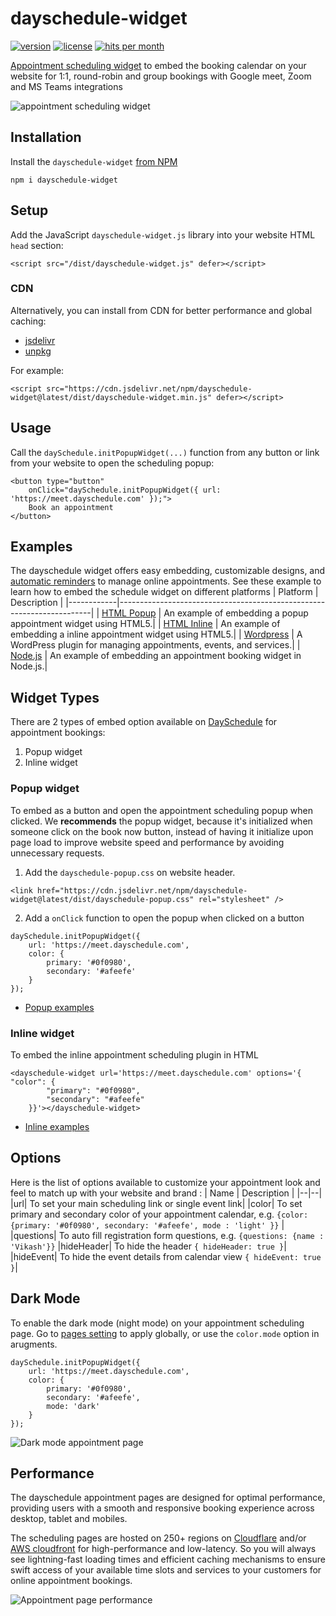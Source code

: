 # dayschedule-widget
[![version](https://img.shields.io/npm/v/dayschedule-widget.svg)](https://www.npmjs.com/package/dayschedule-widget)
[![license](https://img.shields.io/npm/l/dayschedule-widget.svg)](https://www.npmjs.com/package/dayschedule-widget)
[![hits per month](https://data.jsdelivr.com/v1/package/npm/dayschedule-widget/badge)](https://www.jsdelivr.com/package/npm/dayschedule-widget)

[Appointment scheduling widget](https://dayschedule.com/widget) to embed the booking calendar on your website for 1:1, round-robin and group bookings with Google meet, Zoom and MS Teams integrations

![appointment scheduling widget](https://user-images.githubusercontent.com/6106479/212533356-d9a9e6fe-733f-48f4-a047-d8b9079f1813.png)


## Installation
Install the `dayschedule-widget` [from NPM](https://www.npmjs.com/package/dayschedule-widget)
```
npm i dayschedule-widget
```

## Setup
Add the JavaScript `dayschedule-widget.js` library into your website HTML `head` section:

```
<script src="/dist/dayschedule-widget.js" defer></script>
```

### CDN
Alternatively, you can install from CDN for better performance and global caching:
- [jsdelivr](https://www.jsdelivr.com/package/npm/dayschedule-widget)
- [unpkg](https://unpkg.com/browse/dayschedule-widget@latest/dist/)

For example: 

```
<script src="https://cdn.jsdelivr.net/npm/dayschedule-widget@latest/dist/dayschedule-widget.min.js" defer></script>
```

## Usage
Call the `daySchedule.initPopupWidget(...)` function from any button or link from your website to open the scheduling popup:
```
<button type="button" 
	onClick="daySchedule.initPopupWidget({ url: 'https://meet.dayschedule.com' });">
	Book an appointment
</button>
```
## Examples
The dayschedule widget offers easy embedding, customizable designs, and [automatic reminders](https://dayschedule.com/docs/t/how-to-send-automatic-email-reminder-for-meetings/365) to manage online appointments. See these example to learn how to embed the schedule widget on different platforms 
| Platform   | Description                                                           |
|------------|-----------------------------------------------------------------------|
| [HTML Popup](https://stackblitz.com/edit/popup-appointment-widget-for-website) | An example of embedding a popup appointment widget using HTML5.|
| [HTML Inline](https://stackblitz.com/edit/inline-appointment-widget-for-website) | An example of embedding a inline appointment widget using HTML5.|
| [Wordpress](https://wordpress.org/plugins/dayschedule-appointment-event-and-service-booking/) | A WordPress plugin for managing appointments, events, and services.|
| [Node.js](https://stackblitz.com/edit/appointment-booking-widget-in-node-js) | An example of embedding an appointment booking widget in Node.js.|


## Widget Types
There are 2 types of embed option available on [DaySchedule](https://dayschedule.com/) for appointment bookings:
1. Popup widget
2. Inline widget

### Popup widget
To embed as a button and open the appointment scheduling popup when clicked. We **recommends** the popup widget, because it's initialized when someone click on the book now button, instead of having it initialize upon page load to improve website speed and performance by avoiding unnecessary requests.

1. Add the `dayschedule-popup.css` on website header.

```
<link href="https://cdn.jsdelivr.net/npm/dayschedule-widget@latest/dist/dayschedule-popup.css" rel="stylesheet" />

```
2. Add a `onClick` function to open the popup when clicked on a button
```
daySchedule.initPopupWidget({
	url: 'https://meet.dayschedule.com',
	color: {
		primary: '#0f0980',
		secondary: '#afeefe'
	}
});
```

- [Popup examples](https://dayschedule.github.io/dayschedule-widget/examples/popup.html)

### Inline widget
To embed the inline appointment scheduling plugin in HTML
```
<dayschedule-widget url='https://meet.dayschedule.com' options='{ "color": {
        "primary": "#0f0980",
        "secondary": "#afeefe"
    }}'></dayschedule-widget>
```

- [Inline examples](https://dayschedule.github.io/dayschedule-widget/examples/inline.html)

## Options
Here is the list of options available to customize your appointment look and feel to match up with your website and brand :
| Name | Description |
|--|--|
|url| To set your main scheduling link or single event link|
|color| To set primary and secondary color of your appointment calendar, e.g. `{color: {primary: '#0f0980', secondary: '#afeefe', mode : 'light' }}`  |
|questions| To auto fill registration form questions, e.g. `{questions: {name : 'Vikash'}}`
|hideHeader| To hide the header `{ hideHeader: true }`|
|hideEvent| To hide the event details from calendar view `{ hideEvent: true }`|

## Dark Mode
To enable the dark mode (night mode) on your appointment scheduling page. Go to [pages setting](https://dayschedule.com/docs/t/branding/285) to apply globally, or use the `color.mode` option in arugments.
```
daySchedule.initPopupWidget({
	url: 'https://meet.dayschedule.com',
	color: {
		primary: '#0f0980',
		secondary: '#afeefe',
		mode: 'dark'
	}
});
```

![Dark mode appointment page](https://github.com/dayschedule/dayschedule-widget/assets/6106479/debf551a-2c73-4d10-acc5-68f6bdfdbab5)

## Performance

The dayschedule appointment pages are designed for optimal performance, providing users with a smooth and responsive booking experience across desktop, tablet and mobiles.

The scheduling pages are hosted on 250+ regions on [Cloudflare](https://www.cloudflare.com/network/) and/or [AWS cloudfront](https://aws.amazon.com/cloudfront/) for high-performance and low-latency. So you will always see lightning-fast loading times and efficient caching mechanisms to ensure swift access of your available time slots and services to your customers for online appointment bookings.

![Appointment page performance](https://github.com/dayschedule/dayschedule-widget/assets/6106479/5512e5eb-20de-495c-9b11-bc6c7729bfec)

